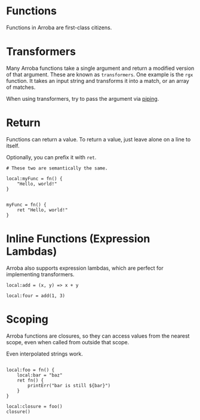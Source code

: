 # Functions
Functions in Arroba are first-class citizens.

# Transformers
Many Arroba functions take a single argument and return a modified version
of that argument. These are known as `transformers`. One example is the `rgx`
function. It takes an input string and transforms it into a match, or an
array of matches.

When using transformers, try to pass the argument via
[piping](piping.md).

# Return
Functions can return a value. To return a value, just leave alone on a line
to itself.

Optionally, you can prefix it with `ret`.

```arroba
# These two are semantically the same.

local:myFunc = fn() {
    "Hello, world!"
}


myFunc = fn() {
    ret "Hello, world!"
}
```

# Inline Functions (Expression Lambdas)
Arroba also supports expression lambdas, which are perfect for implementing
transformers.

```arroba
local:add = (x, y) => x + y

local:four = add(1, 3)
```

# Scoping
Arroba functions are closures, so they can access values from the nearest
scope, even when called from outside that scope.

Even interpolated strings work.

```arroba

local:foo = fn() {
    local:bar = "baz"
    ret fn() {
        printErr("bar is still ${bar}")
    }
}

local:closure = foo()
closure()
```